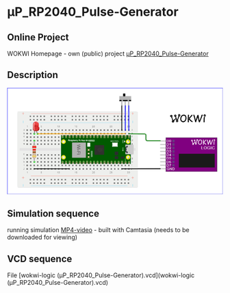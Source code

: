 # µP_RP2040_Pulse-Generator

## Online Project
WOKWI Homepage - own (public) project [µP_RP2040_Pulse-Generator](https://wokwi.com/projects/363282075914340353)

## Description

![1](µP_RP2040_Pulse-Generator.png)

## Simulation sequence
running simulation [MP4-video](µP_RP2040_Pulse-Generator.mp4) - built with Camtasia (needs to be downloaded for viewing)

## VCD sequence

File [wokwi-logic (µP_RP2040_Pulse-Generator).vcd](wokwi-logic (µP_RP2040_Pulse-Generator).vcd)
